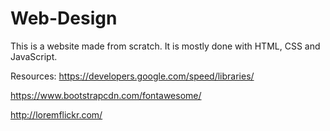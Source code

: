 # Web-Design

This is a website made from scratch. 
It is mostly done with HTML, CSS and JavaScript. 

Resources: 
https://developers.google.com/speed/libraries/

https://www.bootstrapcdn.com/fontawesome/

http://loremflickr.com/